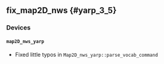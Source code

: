 fix_map2D_nws {#yarp_3_5}
-------------------

### Devices

#### `map2D_nws_yarp`

* Fixed little typos in `Map2D_nws_yarp::parse_vocab_command`
